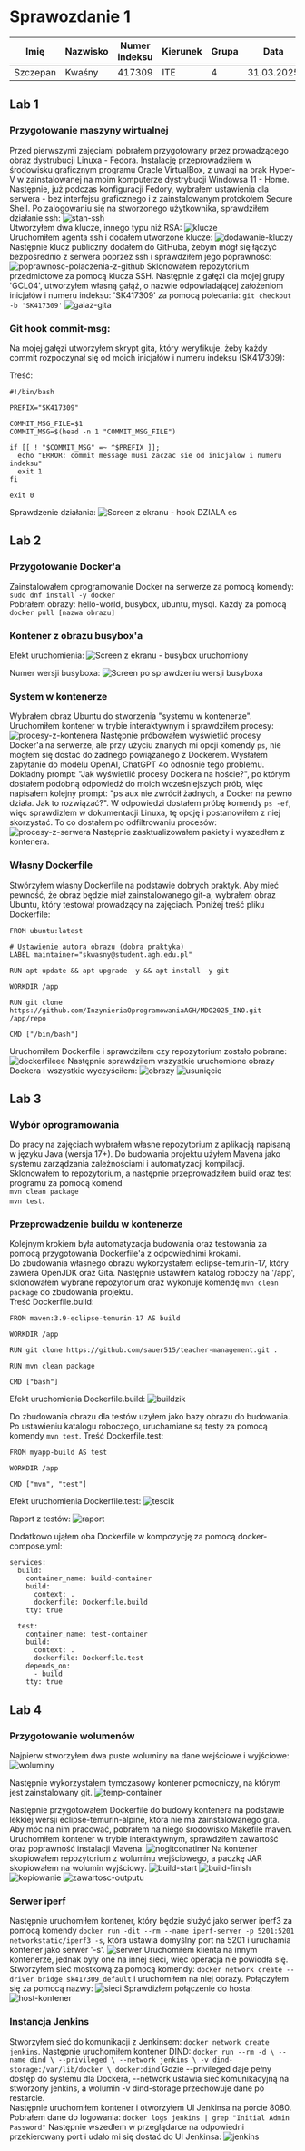 # Sprawozdanie 1
|Imię | Nazwisko | Numer indeksu | Kierunek | Grupa | Data |
| --------| -----| -----| ------| -----| ------|
|Szczepan | Kwaśny | 417309 | ITE | 4 | 31.03.2025|
## Lab 1
### Przygotowanie maszyny wirtualnej
Przed pierwszymi zajęciami pobrałem przygotowany przez prowadzącego obraz dystrubucji Linuxa - Fedora. Instalację przeprowadziłem w środowisku graficznym programu Oracle VirtualBox, z uwagi na brak Hyper-V w zainstalowanej na moim komputerze dystrybucji Windowsa 11 - Home.  
Następnie, już podczas konfiguracji Fedory, wybrałem ustawienia dla serwera - bez interfejsu graficznego i z zainstalowanym protokołem Secure Shell. Po zalogowaniu się na stworzonego użytkownika, sprawdziłem działanie ssh:
![stan-ssh](działający-ssh.png)  
Utworzyłem dwa klucze, innego typu niż RSA:
![klucze](generowanie-kluczy.png)  
Uruchomiłem agenta ssh i dodałem utworzone klucze:
![dodawanie-kluczy](dodawanie-kluczy.png)
Następnie klucz publiczny dodałem do GitHuba, żebym mógł się łączyć bezpośrednio z serwera poprzez ssh i sprawdziłem jego poprawność:
![poprawnosc-polaczenia-z-github](sprawdzenie-polaczenia-dogithuba.png)
Sklonowałem repozytorium przedmiotowe za pomocą klucza SSH. Następnie z gałęźi dla mojej grupy 'GCL04', utworzyłem własną gałąź, o nazwie odpowiadającej założeniom inicjałów i numeru indeksu: 'SK417309' za pomocą polecania:
`git checkout -b 'SK417309'`
![galaz-gita](galaz-gita.png)

### Git hook commit-msg:
Na mojej gałęzi utworzyłem skrypt gita, który weryfikuje, żeby każdy commit rozpoczynał się od moich inicjałów i numeru indeksu (SK417309):

Treść:
```
#!/bin/bash

PREFIX="SK417309"

COMMIT_MSG_FILE=$1
COMMIT_MSG=$(head -n 1 "COMMIT_MSG_FILE")

if [[ ! "$COMMIT_MSG" =~ ^$PREFIX ]];
  echo "ERROR: commit message musi zaczac sie od inicjalow i numeru indeksu"
  exit 1
fi

exit 0
```
Sprawdzenie działania:
![Screen z ekranu - hook DZIALA es](test-commita.png)

## Lab 2
### Przygotowanie Docker'a
Zainstalowałem oprogramowanie Docker na serwerze za pomocą komendy:  
`sudo dnf install -y docker`  
Pobrałem obrazy: hello-world, busybox, ubuntu, mysql. Każdy za pomocą   
`docker pull [nazwa obrazu]`
### Kontener z obrazu busybox'a

Efekt uruchomienia:
![Screen z ekranu - busybox uruchomiony](efekt-uruchomienia-busyboxa.png)

Numer wersji busyboxa:
![Screen po sprawdzeniu wersji busyboxa](numer-wersji-busyboxa.png)

### System w kontenerze
Wybrałem obraz Ubuntu do stworzenia "systemu w kontenerze".  Uruchomiłem kontener w trybie interaktywnym i sprawdziłem procesy:  
![procesy-z-kontenera](procesy-z-ubuntu.png)
Następnie próbowałem wyświetlić procesy Docker'a na serwerze, ale przy użyciu znanych mi opcji komendy `ps`, nie mogłem się dostać do żadnego powiązanego z Dockerem. Wysłałem zapytanie do modelu OpenAI, ChatGPT 4o odnośnie tego problemu. Dokładny prompt: "Jak wyświetlić procesy Dockera na hoście?", po którym dostałem podobną odpowiedź do moich wcześniejszych prób, więc napisałem kolejny prompt: "ps aux nie zwrócił żadnych, a Docker na pewno działa. Jak to rozwiązać?". W odpowiedzi dostałem próbę komendy `ps -ef`, więc sprawdizłem w dokumentacji Linuxa, tę opcję i postanowiłem z niej skorzystać. To co dostałem po odfiltrowaniu procesów:
![procesy-z-serwera](procesy-dockera-na-serwerze.png)
Następnie zaaktualizowałem pakiety i wyszedłem z kontenera.   

### Własny Dockerfile

Stwórzyłem własny Dockerfile na podstawie dobrych praktyk. Aby mieć pewność, że obraz będzie miał zainstalowanego git-a, wybrałem obraz Ubuntu, który testował prowadzący na zajęciach. Poniżej treść pliku Dockerfile:
```
FROM ubuntu:latest

# Ustawienie autora obrazu (dobra praktyka)
LABEL maintainer="skwasny@student.agh.edu.pl"

RUN apt update && apt upgrade -y && apt install -y git

WORKDIR /app

RUN git clone https://github.com/InzynieriaOprogramowaniaAGH/MDO2025_INO.git /app/repo

CMD ["/bin/bash"]
```

Uruchomiłem Dockerfile i sprawdziłem czy repozytorium zostało pobrane:
![dockerfileee](po-uruchomieniu-dockerfile.png)
Następnie sprawdziłem wszystkie uruchomione obrazy Dockera i wszystkie wyczyściłem:
![obrazy](uruchomione-obrazy-dockera.png)
![usunięcie](usuniecie-obrazow.png)

## Lab 3
### Wybór oprogramowania
Do pracy na zajęciach wybrałem własne repozytorium z aplikacją napisaną w języku Java (wersja 17+). Do budowania projektu użyłem Mavena jako systemu zarządzania zależnościami i automatyzacji kompilacji. Sklonowałem to repozytorium, a następnie przeprowadziłem build oraz test programu za pomocą komend  
`mvn clean package`  
`mvn test`.

### Przeprowadzenie buildu w kontenerze
Kolejnym krokiem była automatyzacja budowania oraz testowania za pomocą przygotowania Dockerfile'a z odpowiednimi krokami.  
Do zbudowania własnego obrazu wykorzystałem eclipse-temurin-17, który zawiera OpenJDK oraz Gita. Następnie ustawiłem katalog roboczy na '/app', sklonowałem wybrane repozytorium oraz wykonuje komendę `mvn clean package` do zbudowania projektu.  
Treść Dockerfile.build:
```
FROM maven:3.9-eclipse-temurin-17 AS build

WORKDIR /app

RUN git clone https://github.com/sauer515/teacher-management.git .

RUN mvn clean package

CMD ["bash"]
```

Efekt uruchomienia Dockerfile.build:
![buildzik](efekt-builda.png)  

Do zbudowania obrazu dla testów uzyłem jako bazy obrazu do budowania. Po ustawieniu katalogu roboczego, uruchamiane są testy za pomocą komendy `mvn test`.
Treść Dockerfile.test:
```
FROM myapp-build AS test

WORKDIR /app

CMD ["mvn", "test"]
```
Efekt uruchomienia Dockerfile.test:
![tescik](efekt-testa.png)

Raport z testów:
![raport](testy-apki.png)

Dodatkowo ująłem oba Dockerfile w kompozycję za pomocą docker-compose.yml:
```
services:
  build:
    container_name: build-container
    build:
      context: .
      dockerfile: Dockerfile.build
    tty: true

  test:
    container_name: test-container
    build:
      context: .
      dockerfile: Dockerfile.test
    depends_on:
      - build
    tty: true
```

## Lab 4

### Przygotowanie wolumenów
Najpierw stworzyłem dwa puste woluminy na dane wejściowe i wyjściowe:
![woluminy](woluminy.png)


Następnie wykorzystałem tymczasowy kontener pomocniczy, na którym jest zainstalowany git.
![temp-container](git-alpine.png)

Następnie przygotowałem Dockerfile do budowy kontenera na podstawie lekkiej wersji eclipse-temurin-alpine, która nie ma zainstalowanego gita. Aby móc na nim pracować, pobrałem na niego środowisko Makefile maven. Uruchomiłem kontener w trybie interaktywnym, sprawdziłem zawartość oraz poprawność instalacji Mavena:
![nogitconatiner](no-git-kontener.png)
Na kontener skopiowałem repozytorium z woluminu wejściowego, a paczkę JAR skopiowałem na wolumin wyjściowy.
![build-start](build-poczatek.png)
![build-finish](build-koniec.png)
![kopiowanie](kopiowanie-jar.png)
![zawartosc-outputu](zawartość-outputu.png)

### Serwer iperf

Następnie uruchomiłem kontener, który będzie służyć jako serwer iperf3 za pomocą komendy `docker run -dit --rm --name iperf-server -p 5201:5201 networkstatic/iperf3 -s`, która ustawia domyślny port na 5201 i uruchamia kontener jako serwer '-s'.
![serwer](serwer.png)
Uruchomiłem klienta na innym kontenerze, jednak były one na innej sieci, więc operacja nie powiodła się. Stworzyłem sieć mostkową za pomocą komendy: `docker network create --driver bridge sk417309_default` i uruchomiłem na niej obrazy. Połączyłem się za pomocą nazwy:
![sieci](sieci.png)
Sprawdizłem połączenie do hosta:
![host-kontener](sieci-docker-do-hosta.png)

### Instancja Jenkins
Stworzyłem sieć do komunikacji z Jenkinsem: `docker network create jenkins`.
Następnie uruchomiłem kontener DIND: `docker run --rm -d \
  --name dind \
  --privileged \
  --network jenkins \
  -v dind-storage:/var/lib/docker \
  docker:dind`
  Gdzie --privileged daje pełny dostęp do systemu dla Dockera, --network ustawia sieć komunikacyjną na stworzony jenkins, a wolumin -v dind-storage przechowuje dane po restarcie.  
  Następnie uruchomiłem kontener i otworzyłem UI Jenkinsa na porcie 8080. Pobrałem dane do logowania: `docker logs jenkins | grep "Initial Admin Password"`
  Następnie wszedłem w przeglądarce na odpowiedni przekierowany port i udało mi się dostać do UI Jenkinsa:
  ![jenkins](jenkins.png)

